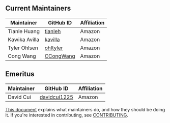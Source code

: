 ## Current Maintainers

| Maintainer               | GitHub ID                                        | Affiliation |
| ------------------------ | ------------------------------------------------ | ----------- |
| Tianle Huang             | [tianleh](https://github.com/tianleh)            | Amazon      |
| Kawika Avilla            | [kavilla](https://github.com/kavilla)            | Amazon      |
| Tyler Ohlsen             | [ohltyler](https://github.com/ohltyler)          | Amazon      |
| Cong Wang                | [CCongWang](https://github.com/CCongWang)        | Amazon      |

## Emeritus

| Maintainer               | GitHub ID                                        | Affiliation |
| ------------------------ | ------------------------------------------------ | ----------- |
| David Cui                | [davidcui1225](https://github.com/davidcui1225)  | Amazon      |

[This document](https://github.com/opensearch-project/.github/blob/main/MAINTAINERS.md) explains what maintainers do, and how they should be doing it. If you're interested in contributing, see [CONTRIBUTING](CONTRIBUTING.md).

